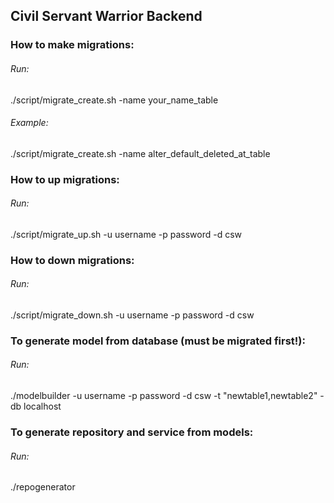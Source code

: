## Civil Servant Warrior Backend

### How to make migrations:

###### Run:
./script/migrate_create.sh -name your_name_table

###### Example:
./script/migrate_create.sh -name alter_default_deleted_at_table

### How to up migrations:

###### Run:
./script/migrate_up.sh -u username -p password -d csw

### How to down migrations:

###### Run:
./script/migrate_down.sh -u username -p password -d csw

### To generate model from database (must be migrated first!):

###### Run: 
./modelbuilder -u username -p password -d csw -t "newtable1,newtable2" -db localhost

### To generate repository and service from models:

###### Run: 
./repogenerator
